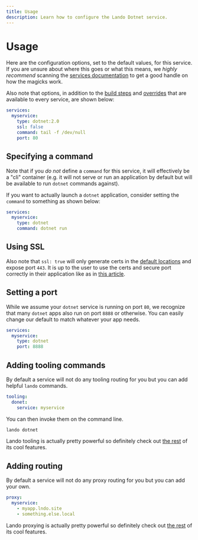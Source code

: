 ```yaml
---
title: Usage
description: Learn how to configure the Lando Dotnet service.
---
```


# Usage

Here are the configuration options, set to the default values, for this service. If you are unsure about where this goes or what this means, we *highly recommend* scanning the [services documentation](https://docs.lando.dev/core/v3/services.html) to get a good handle on how the magicks work.

Also note that options, in addition to the [build steps](https://docs.lando.dev/core/v3/services.html#build-steps) and [overrides](https://docs.lando.dev/core/v3/services.html#overrides) that are available to every service, are shown below:

```yaml
services:
  myservice:
    type: dotnet:2.0
    ssl: false
    command: tail -f /dev/null
    port: 80
```

## Specifying a command

Note that if you *do not* define a `command` for this service, it will effectively be a "cli" container (e.g. it will not serve or run an application by default but will be available to run `dotnet` commands against).

If you want to actually launch a `dotnet` application, consider setting the `command` to something as shown below:

```yaml
services:
  myservice:
    type: dotnet
    command: dotnet run
```

## Using SSL

Also note that `ssl: true` will only generate certs in the [default locations](https://docs.lando.dev/core/v3/security.html) and expose port `443`. It is up to the user to use the certs and secure port correctly in their application like as in [this article](https://asp.net-hacker.rocks/2018/07/05/aspnetcore-ssl.html).

## Setting a port

While we assume your `dotnet` service is running on port `80`, we recognize that many `dotnet` apps also run on port `8888` or otherwise. You can easily change our default to match whatever your app needs.

```yaml
services:
  myservice:
    type: dotnet
    port: 8888
```


## Adding tooling commands

By default a service will not do any tooling routing for you but you can add helpful `lando` commands.

```yaml
tooling:
  donet:
    service: myservice
```

You can then invoke them on the command line.

```bash
lando dotnet
```

Lando tooling is actually pretty powerful so definitely check out [the rest](https://docs.lando.dev/core/v3/tooling.html) of its cool features.

## Adding routing

By default a service will not do any proxy routing for you but you can add your own.

```yaml
proxy:
  myservice:
    - myapp.lndo.site
    - something.else.local
```

Lando proxying is actually pretty powerful so definitely check out [the rest](https://docs.lando.dev/core/v3/proxy.html) of its cool features.

